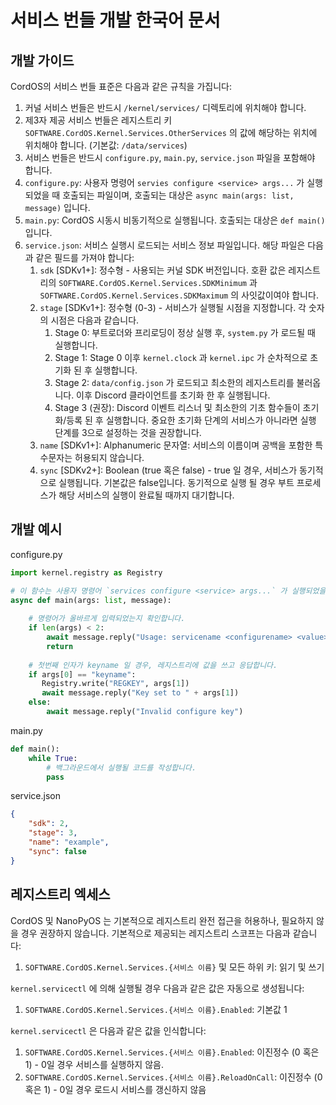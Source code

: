 # 서비스 번들 개발 한국어 문서

## 개발 가이드
CordOS의 서비스 번들 표준은 다음과 같은 규칙을 가집니다:

1. 커널 서비스 번들은 반드시 `/kernel/services/` 디렉토리에 위치해야 합니다.
2. 제3자 제공 서비스 번들은 레지스트리 키 `SOFTWARE.CordOS.Kernel.Services.OtherServices` 의 값에 해당하는 위치에 위치해야 합니다. (기본값: `/data/services`)
3. 서비스 번들은 반드시 `configure.py`, `main.py`, `service.json` 파일을 포함해야 합니다.
4. `configure.py`: 사용자 명령어 `servies configure <service> args...` 가 실행되었을 때 호출되는 파일이며, 호출되는 대상은 `async main(args: list, message)` 입니다.
5. `main.py`: CordOS 시동시 비동기적으로 실행됩니다. 호출되는 대상은 `def main()` 입니다.
6. `service.json`: 서비스 실행시 로드되는 서비스 정보 파일입니다. 해당 파일은 다음과 같은 필드를 가져야 합니다:
   1. `sdk` [SDKv1+]: 정수형 - 사용되는 커널 SDK 버전입니다. 호환 값은 레지스트리의 `SOFTWARE.CordOS.Kernel.Services.SDKMinimum` 과 `SOFTWARE.CordOS.Kernel.Services.SDKMaximum` 의 사잇값이여야 합니다.
   2. `stage` [SDKv1+]: 정수형 (0-3) - 서비스가 실행될 시점을 지정합니다. 각 숫자의 시점은 다음과 같습니다.
      1. Stage 0: 부트로더와 프리로딩이 정상 실행 후, `system.py` 가 로드될 때 실행합니다.
      2. Stage 1: Stage 0 이후 `kernel.clock` 과 `kernel.ipc` 가 순차적으로 초기화 된 후 실행합니다.
      3. Stage 2: `data/config.json` 가 로드되고 최소한의 레지스트리를 불러옵니다. 이후 Discord 클라이언트를 초기화 한 후 실행됩니다.
      4. Stage 3 (권장): Discord 이벤트 리스너 및 최소한의 기초 함수들이 초기화/등록 된 후 실행합니다. 중요한 초기화 단계의 서비스가 아니라면 실행 단계를 3으로 설정하는 것을 권장합니다.
   3. `name` [SDKv1+]: Alphanumeric 문자열: 서비스의 이름이며 공백을 포함한 특수문자는 허용되지 않습니다.
   4. `sync` [SDKv2+]: Boolean (true 혹은 false) - true 일 경우, 서비스가 동기적으로 실행됩니다. 기본값은 false입니다. 동기적으로 실행 될 경우 부트 프로세스가 해당 서비스의 실행이 완료될 때까지 대기합니다.

## 개발 예시
configure.py
```python
import kernel.registry as Registry

# 이 함수는 사용자 명령어 `services configure <service> args...` 가 실행되었을 때 호출됩니다.
async def main(args: list, message):
   
    # 명령어가 올바르게 입력되었는지 확인합니다.
    if len(args) < 2:
        await message.reply("Usage: servicename <configurename> <value>")
        return
    
    # 첫번째 인자가 keyname 일 경우, 레지스트리에 값을 쓰고 응답합니다.
    if args[0] == "keyname":
       Registry.write("REGKEY", args[1])
       await message.reply("Key set to " + args[1])
    else:
        await message.reply("Invalid configure key")
```

main.py
```python
def main():
    while True:
        # 백그라운드에서 실행될 코드를 작성합니다.
        pass
```

service.json
```json
{
    "sdk": 2,
    "stage": 3,
    "name": "example",
    "sync": false
}
```


## 레지스트리 엑세스

CordOS 및 NanoPyOS 는 기본적으로 레지스트리 완전 접근을 허용하나, 필요하지 않을 경우 권장하지 않습니다. 기본적으로 제공되는 레지스트리 스코프는 다음과 같습니다:

1. `SOFTWARE.CordOS.Kernel.Services.{서비스 이름}` 및 모든 하위 키: 읽기 및 쓰기

`kernel.servicectl` 에 의해 실행될 경우 다음과 같은 값은 자동으로 생성됩니다:

1. `SOFTWARE.CordOS.Kernel.Services.{서비스 이름}.Enabled`: 기본값 1

`kernel.servicectl` 은 다음과 같은 값을 인식합니다:

1. `SOFTWARE.CordOS.Kernel.Services.{서비스 이름}.Enabled`: 이진정수 (0 혹은 1) - 0일 경우 서비스를 실행하지 않음.
2. `SOFTWARE.CordOS.Kernel.Services.{서비스 이름}.ReloadOnCall`: 이진정수 (0 혹은 1) - 0일 경우 로드시 서비스를 갱신하지 않음

